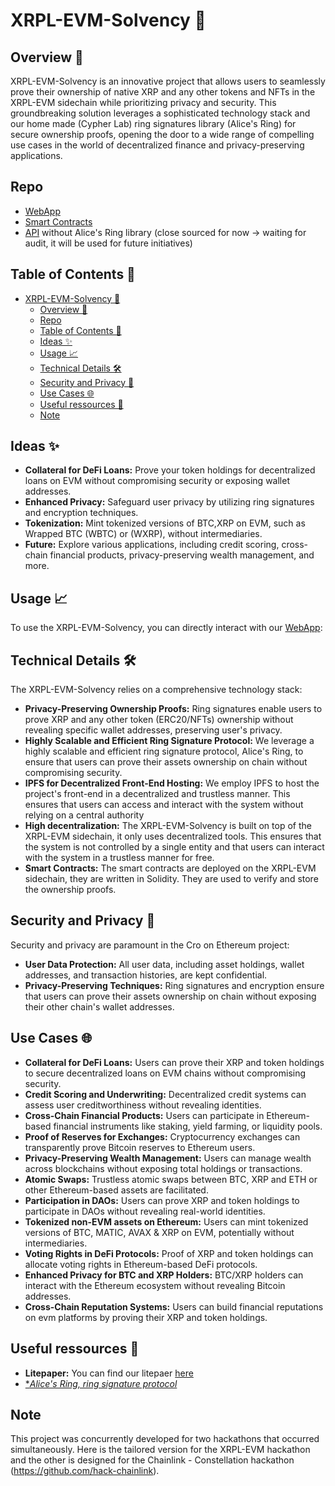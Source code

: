 # XRPL-EVM-Solvency 🚀  

## Overview 🌟  

XRPL-EVM-Solvency is an innovative project that allows users to seamlessly prove their ownership of native XRP and any other tokens and NFTs in the XRPL-EVM sidechain while prioritizing privacy and security. This groundbreaking solution leverages a sophisticated technology stack and our home made (Cypher Lab) ring signatures library (Alice's Ring) for secure ownership proofs, opening the door to a wide range of compelling use cases in the world of decentralized finance and privacy-preserving applications.  

## Repo

- [WebApp](https://github.com/hakcthaon-xrpl-evm/webApp)
- [Smart Contracts](https://github.com/hakcthaon-xrpl-evm/contracts)
- [API](https://github.com/hakcthaon-xrpl-evm/API) without Alice's Ring library (close sourced for now -> waiting for audit, it will be used for future initiatives)

## Table of Contents 📑

- [XRPL-EVM-Solvency 🚀](#xrpl-evm-solvency-)
  - [Overview 🌟](#overview-)
  - [Repo](#repo)
  - [Table of Contents 📑](#table-of-contents-)
  - [Ideas ✨](#ideas-)
  - [Usage 📈](#usage-)
  - [Technical Details 🛠️](#technical-details-️)
  - [Security and Privacy 🔐](#security-and-privacy-)
  - [Use Cases 🌐](#use-cases-)
  - [Useful ressources 📜](#useful-ressources-)
  - [Note](#note)

## Ideas ✨  

- **Collateral for DeFi Loans:** Prove your token holdings for decentralized loans on EVM without compromising security or exposing wallet addresses.  
- **Enhanced Privacy:** Safeguard user privacy by utilizing ring signatures and encryption techniques.   
- **Tokenization:** Mint tokenized versions of BTC,XRP on EVM, such as Wrapped BTC (WBTC) or (WXRP), without intermediaries.  
- **Future:** Explore various applications, including credit scoring, cross-chain financial products, privacy-preserving wealth management, and more.  

## Usage 📈

To use the XRPL-EVM-Solvency, you can directly interact with our [WebApp]():  


## Technical Details 🛠️

The XRPL-EVM-Solvency relies on a comprehensive technology stack:

- **Privacy-Preserving Ownership Proofs:** Ring signatures enable users to prove XRP and any other token (ERC20/NFTs) ownership without revealing specific wallet addresses, preserving user's privacy.
- **Highly Scalable and Efficient Ring Signature Protocol:** We leverage a highly scalable and efficient ring signature protocol, Alice's Ring, to ensure that users can prove their assets ownership on chain without compromising security.
- **IPFS for Decentralized Front-End Hosting:** We employ IPFS to host the project's front-end in a decentralized and trustless manner. This ensures that users can access and interact with the system without relying on a central authority
- **High decentralization:** The XRPL-EVM-Solvency is built on top of the XRPL-EVM sidechain, it only uses decentralized tools. This ensures that the system is not controlled by a single entity and that users can interact with the system in a trustless manner for free.
- **Smart Contracts:** The smart contracts are deployed on the XRPL-EVM sidechain, they are written in Solidity. They are used to verify and store the ownership proofs.

## Security and Privacy 🔐

Security and privacy are paramount in the Cro on Ethereum project:

- **User Data Protection:** All user data, including asset holdings, wallet addresses, and transaction histories, are kept confidential.
- **Privacy-Preserving Techniques:** Ring signatures and encryption ensure that users can prove their assets ownership on chain without exposing their other chain's wallet addresses.

## Use Cases 🌐  

- **Collateral for DeFi Loans:** Users can prove their XRP and token holdings to secure decentralized loans on EVM chains without compromising security.
- **Credit Scoring and Underwriting:** Decentralized credit systems can assess user creditworthiness without revealing identities.
- **Cross-Chain Financial Products:** Users can participate in Ethereum-based financial instruments like staking, yield farming, or liquidity pools.
- **Proof of Reserves for Exchanges:** Cryptocurrency exchanges can transparently prove Bitcoin reserves to Ethereum users.
- **Privacy-Preserving Wealth Management:** Users can manage wealth across blockchains without exposing total holdings or transactions.
- **Atomic Swaps:** Trustless atomic swaps between BTC, XRP and ETH or other Ethereum-based assets are facilitated.
- **Participation in DAOs:** Users can prove XRP and token holdings to participate in DAOs without revealing real-world identities.
- **Tokenized non-EVM assets on Ethereum:** Users can mint tokenized versions of BTC, MATIC, AVAX & XRP on EVM, potentially without intermediaries.
- **Voting Rights in DeFi Protocols:** Proof of XRP and token holdings can allocate voting rights in Ethereum-based DeFi protocols.
- **Enhanced Privacy for BTC and XRP Holders:** BTC/XRP holders can interact with the Ethereum ecosystem without revealing Bitcoin addresses.
- **Cross-Chain Reputation Systems:** Users can build financial reputations on evm platforms by proving their XRP and token holdings.

## Useful ressources 📜

- **Litepaper:** You can find our litepaer [here]()
- [**Alice's Ring, ring signature protocol*](https://www.cypherlab.fr/alices-ring)

## Note

This project was concurrently developed for two hackathons that occurred simultaneously. Here is the tailored version for the XRPL-EVM hackathon and the other is designed for the Chainlink - Constellation hackathon (https://github.com/hack-chainlink).
